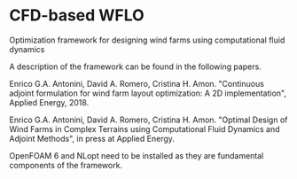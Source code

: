 # CFD-based WFLO
Optimization framework for designing wind farms using computational fluid dynamics

A description of the framework can be found in the following papers.

Enrico G.A. Antonini, David A. Romero, Cristina H. Amon. "Continuous adjoint formulation for wind farm layout optimization: A 2D implementation", Applied Energy, 2018.

Enrico G.A. Antonini, David A. Romero, Cristina H. Amon. "Optimal Design of Wind Farms in Complex Terrains using Computational Fluid Dynamics and Adjoint Methods", in press at Applied Energy.

OpenFOAM 6 and NLopt need to be installed as they are fundamental components of the framework.
